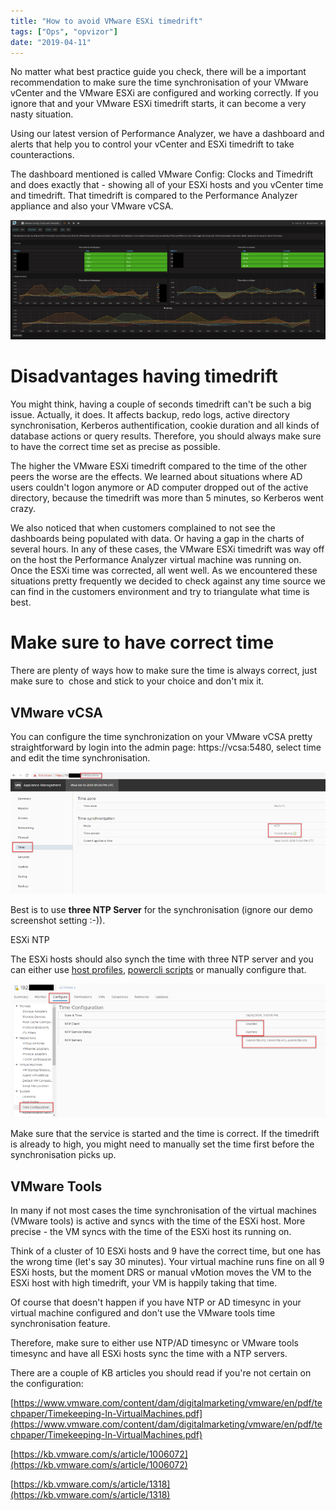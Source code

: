```yaml
---
title: "How to avoid VMware ESXi timedrift"
tags: ["Ops", "opvizor"]
date: "2019-04-11"
---
```


No matter what best practice guide you check, there will be a important recommendation to make sure the time synchronisation of your VMware vCenter and the VMware ESXi are configured and working correctly. If you ignore that and your VMware ESXi timedrift starts, it can become a very nasty situation.

Using our latest version of Performance Analyzer, we have a dashboard and alerts that help you to control your vCenter and ESXi timedrift to take counteractions.

The dashboard mentioned is called VMware Config: Clocks and Timedrift and does exactly that - showing all of your ESXi hosts and you vCenter time and timedrift. That timedrift is compared to the Performance Analyzer appliance and also your VMware vCSA.

![Performance Analyzer VMware ESXi timedrift](/images/blog/timeshift.png)

# Disadvantages having timedrift

You might think, having a couple of seconds timedrift can't be such a big issue. Actually, it does. It affects backup, redo logs, active directory synchronisation, Kerberos authentification, cookie duration and all kinds of database actions or query results. Therefore, you should always make sure to have the correct time set as precise as possible.

The higher the VMware ESXi timedrift compared to the time of the other peers the worse are the effects. We learned about situations where AD users couldn't logon anymore or AD computer dropped out of the active directory, because the timedrift was more than 5 minutes, so Kerberos went crazy.

We also noticed that when customers complained to not see the dashboards being populated with data. Or having a gap in the charts of several hours. In any of these cases, the VMware ESXi timedrift was way off on the host the Performance Analyzer virtual machine was running on. Once the ESXi time was corrected, all went well. As we encountered these situations pretty frequently we decided to check against any time source we can find in the customers environment and try to triangulate what time is best.

# Make sure to have correct time

There are plenty of ways how to make sure the time is always correct, just make sure to  chose and stick to your choice and don't mix it.

## VMware vCSA

You can configure the time synchronization on your VMware vCSA pretty straightforward by login into the admin page: https://vcsa:5480, select time and edit the time synchronisation.

![vcenter vcsa ntp](/images/blog/timentp.png)

Best is to use **three NTP Server** for the synchronisation (ignore our demo screenshot setting :-)).

ESXi NTP

The ESXi hosts should also synch the time with three NTP server and you can either use [host profiles](https://docs.vmware.com/en/VMware-vSphere/6.7/com.vmware.esxi.install.doc/GUID-77D10F4D-50FE-4BA6-B164-42D20D673F4F.html), [powercli scripts](https://vtechdummies.wordpress.com/2017/10/22/powercli-scripts-to-check-and-configure-ntp-configuration-of-esxi-hosts/) or manually configure that.

![VMware ESXi time synchronisation](/images/blog/esxintp.png)

Make sure that the service is started and the time is correct. If the timedrift is already to high, you might need to manually set the time first before the synchronisation picks up.

## VMware Tools

In many if not most cases the time synchronisation of the virtual machines (VMware tools) is active and syncs with the time of the ESXi host. More precise - the VM syncs with the time of the ESXi host its running on. 

Think of a cluster of 10 ESXi hosts and 9 have the correct time, but one has the wrong time (let's say 30 minutes). Your virtual machine runs fine on all 9 ESXi hosts, but the moment DRS or manual vMotion moves the VM to the ESXi host with high timedrift, your VM is happily taking that time.

Of course that doesn't happen if you have NTP or AD timesync in your virtual machine configured and don't use the VMware tools time synchronisation feature.

Therefore, make sure to either use NTP/AD timesync or VMware tools timesync and have all ESXi hosts sync the time with a NTP servers.

There are a couple of KB articles you should read if you're not certain on the configuration:

[https://www.vmware.com/content/dam/digitalmarketing/vmware/en/pdf/techpaper/Timekeeping-In-VirtualMachines.pdf](https://www.vmware.com/content/dam/digitalmarketing/vmware/en/pdf/techpaper/Timekeeping-In-VirtualMachines.pdf)

[https://kb.vmware.com/s/article/1006072](https://kb.vmware.com/s/article/1006072)

[https://kb.vmware.com/s/article/1318](https://kb.vmware.com/s/article/1318)
